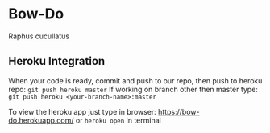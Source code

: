# Bow-Do
Raphus cucullatus

## Heroku Integration
When your code is ready, commit and push to our repo, then push to heroku repo:
`git push heroku master`
If working on branch other then master type:
`git push heroku <your-branch-name>:master`

To view the heroku app just type in browser:
https://bow-do.herokuapp.com/
or `heroku open` in terminal

